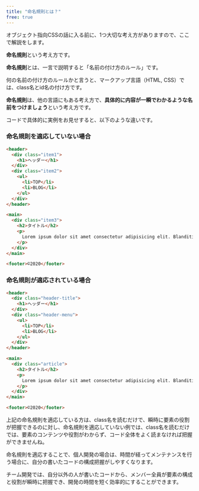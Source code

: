 ```yaml
---
title: "命名規則とは？"
free: true
---
```


オブジェクト指向CSSの話に入る前に、1つ大切な考え方がありますので、ここで解説をします。

**命名規則**という考え方です。

**命名規則**とは、一言で説明すると「名前の付け方のルール」です。

何の名前の付け方のルールかと言うと、マークアップ言語（HTML, CSS）では、class名とid名の付け方です。

**命名規則**は、他の言語にもある考え方で、**具体的に内容が一瞬でわかるような名前をつけましょう**という考え方です。

コードで具体的に実例をお見せすると、以下のような違いです。

### 命名規則を適応していない場合

```html
<header>
  <div class="item1">
    <h1>ヘッダー</h1>
  </div>
  <div class="item2">
    <ul>
      <li>TOP</li>
      <li>BLOG</li>
    </ul>
  </div>
</header>

<main>
  <div class="item3">
    <h2>タイトル</h2>
    <p>
      Lorem ipsum dolor sit amet consectetur adipisicing elit. Blanditiis repellat similique qui voluptatum incidunt et, minus, ipsa ad deserunt, voluptates reiciendis quae dolore. Ut eos sit labore sequi aspernatur. Quisquam.
    </p>
  </div>
</main>

<footer>©︎2020</footer>
```

### 命名規則が適応されている場合

```html
<header>
  <div class="header-title">
    <h1>ヘッダー</h1>
  </div>
  <div class="header-menu">
    <ul>
      <li>TOP</li>
      <li>BLOG</li>
    </ul>
  </div>
</header>

<main>
  <div class="article">
    <h2>タイトル</h2>
    <p>
      Lorem ipsum dolor sit amet consectetur adipisicing elit. Blanditiis repellat similique qui voluptatum incidunt et, minus, ipsa ad deserunt, voluptates reiciendis quae dolore. Ut eos sit labore sequi aspernatur. Quisquam.
    </p>
  </div>
</main>

<footer>©︎2020</footer>
```

上記の命名規則を適応している方は、class名を読むだけで、瞬時に要素の役割が把握できるのに対し、命名規則を適応していない例では、class名を読むだけでは、要素のコンテンツや役割がわからず、コード全体をよく読まなければ把握ができませんね。

命名規則を適応することで、個人開発の場合は、時間が経ってメンテナンスを行う場合に、自分の書いたコードの構成把握がしやすくなります。

チーム開発では、自分以外の人が書いたコードから、メンバー全員が要素の構成と役割が瞬時に把握でき、開発の時間を短く効率的にすることができます。